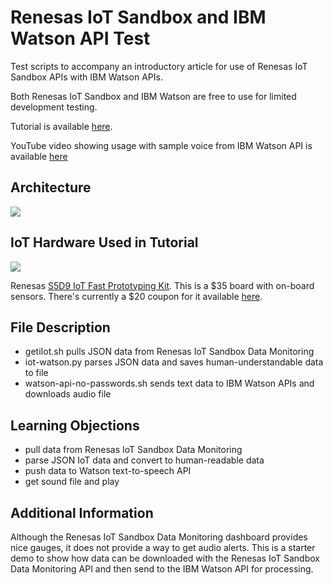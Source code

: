 # Renesas IoT Sandbox and IBM Watson API Test

Test scripts to accompany an introductory article for 
use of Renesas IoT Sandbox APIs with IBM Watson APIs.

Both Renesas IoT Sandbox and IBM Watson are free to use for limited 
development testing.

Tutorial is available [here](http://learn.iotcommunity.io/t/using-speech-in-your-iot-projects/1368?u=craig).

YouTube video showing usage with sample voice from IBM Watson API is available [here](https://www.youtube.com/embed/nSHlzLnynDU)

## Architecture

![](http://learn.iotcommunity.io/uploads/default/original/2X/6/6696797f80953e3f74b23813f10a4cb505b127bb.jpg)

## IoT Hardware Used in Tutorial

![](http://learn.iotcommunity.io/uploads/default/original/2X/b/b0bf11f9d6de0ab408416c501beb7495ea243c2b.jpg)

Renesas [S5D9 IoT Fast Prototyping Kit](https://www.seeedstudio.com/Renesas-S5D9-IoT-Fast-Prototyping-Kit-p-2851.html). This is a $35 board with on-board sensors. There's currently a $20 coupon for it available 
[here](http://learn.iotcommunity.io/t/s5d9-iot-fast-prototyping-kit-coupons-20-off/978/).



## File Description

- getiIot.sh pulls JSON data from Renesas IoT Sandbox Data Monitoring
- iot-watson.py parses JSON data and saves human-understandable data to file
- watson-api-no-passwords.sh sends text data to IBM Watson APIs and downloads audio file


## Learning Objections

- pull data from Renesas IoT Sandbox Data Monitoring
- parse JSON IoT data and convert to human-readable data
- push data to Watson text-to-speech API
- get sound file and play

## Additional Information

Although the Renesas IoT Sandbox Data Monitoring dashboard provides
nice gauges, it does not provide a way to get audio alerts.
This is a starter demo to show how data can be downloaded with
the Renesas IoT Sandbox Data Monitoring API and then send to
the IBM Watson API for processing.
